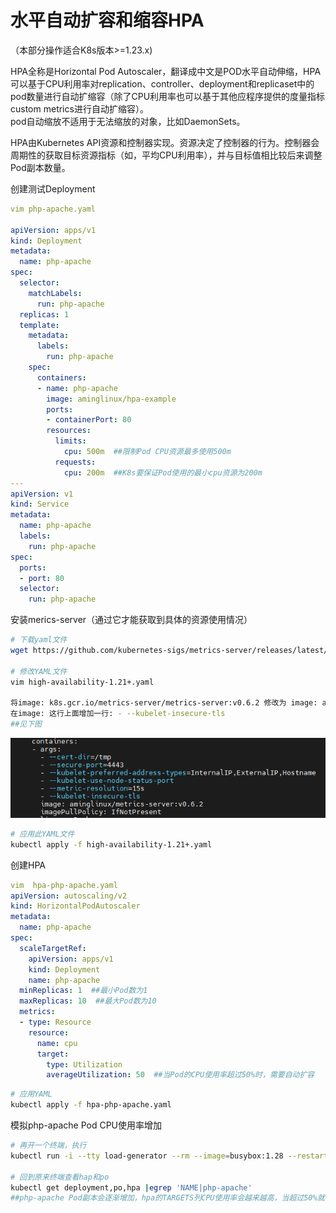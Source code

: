 # 水平自动扩容和缩容HPA
（本部分操作适合K8s版本>=1.23.x)

HPA全称是Horizontal Pod Autoscaler，翻译成中文是POD水平自动伸缩，HPA可以基于CPU利用率对replication、controller、deployment和replicaset中的pod数量进行自动扩缩容（除了CPU利用率也可以基于其他应程序提供的度量指标custom metrics进行自动扩缩容）。  
pod自动缩放不适用于无法缩放的对象，比如DaemonSets。

HPA由Kubernetes API资源和控制器实现。资源决定了控制器的行为。控制器会周期性的获取目标资源指标（如，平均CPU利用率），并与目标值相比较后来调整Pod副本数量。

创建测试Deployment  
```yaml
vim php-apache.yaml

apiVersion: apps/v1
kind: Deployment
metadata:
  name: php-apache
spec:
  selector:
    matchLabels:
      run: php-apache
  replicas: 1
  template:
    metadata:
      labels:
        run: php-apache
    spec:
      containers:
      - name: php-apache
        image: aminglinux/hpa-example
        ports:
        - containerPort: 80
        resources:
          limits:
            cpu: 500m  ##限制Pod CPU资源最多使用500m
          requests:
            cpu: 200m  ##K8s要保证Pod使用的最小cpu资源为200m
---
apiVersion: v1
kind: Service
metadata:
  name: php-apache
  labels:
    run: php-apache
spec:
  ports:
  - port: 80
  selector:
    run: php-apache
```

安装merics-server（通过它才能获取到具体的资源使用情况）
```bash
# 下载yaml文件
wget https://github.com/kubernetes-sigs/metrics-server/releases/latest/download/high-availability-1.21+.yaml

# 修改YAML文件
vim high-availability-1.21+.yaml

将image: k8s.gcr.io/metrics-server/metrics-server:v0.6.2 修改为 image: aminglinux/metrics-server:v0.6.2 
在image: 这行上面增加一行: - --kubelet-insecure-tls 
##见下图
```
![](./png/8.png)  
```bash
# 应用此YAML文件
kubectl apply -f high-availability-1.21+.yaml
```
创建HPA
```yaml
vim  hpa-php-apache.yaml
apiVersion: autoscaling/v2
kind: HorizontalPodAutoscaler
metadata:
  name: php-apache
spec:
  scaleTargetRef:
    apiVersion: apps/v1
    kind: Deployment
    name: php-apache
  minReplicas: 1  ##最小Pod数为1
  maxReplicas: 10  ##最大Pod数为10
  metrics:
  - type: Resource
    resource:
      name: cpu
      target:
        type: Utilization
        averageUtilization: 50  ##当Pod的CPU使用率超过50%时，需要自动扩容
```
```bash
# 应用YAML
kubectl apply -f hpa-php-apache.yaml
```
模拟php-apache Pod CPU使用率增加
```bash
# 再开一个终端，执行
kubectl run -i --tty load-generator --rm --image=busybox:1.28 --restart=Never -- /bin/sh -c "while sleep 0.01; do wget -q -O- http://php-apache; done"

# 回到原来终端查看hap和po
kubectl get deployment,po,hpa |egrep 'NAME|php-apache'
##php-apache Pod副本会逐渐增加，hpa的TARGETS列CPU使用率会越来越高，当超过50%就会自动生成新的Pod副本
```
